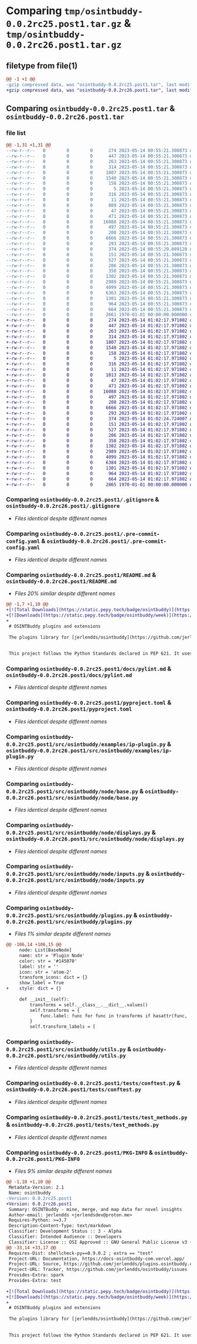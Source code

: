 # Comparing `tmp/osintbuddy-0.0.2rc25.post1.tar.gz` & `tmp/osintbuddy-0.0.2rc26.post1.tar.gz`

## filetype from file(1)

```diff
@@ -1 +1 @@
-gzip compressed data, was "osintbuddy-0.0.2rc25.post1.tar", last modified: Sun May 14 00:55:29 2023, max compression
+gzip compressed data, was "osintbuddy-0.0.2rc26.post1.tar", last modified: Sun May 14 01:02:25 2023, max compression
```

## Comparing `osintbuddy-0.0.2rc25.post1.tar` & `osintbuddy-0.0.2rc26.post1.tar`

### file list

```diff
@@ -1,31 +1,31 @@
--rw-r--r--   0        0        0      274 2023-05-14 00:55:21.300873 osintbuddy-0.0.2rc25.post1/.github/dependabot.yml
--rw-r--r--   0        0        0      447 2023-05-14 00:55:21.300873 osintbuddy-0.0.2rc25.post1/.github/workflows/CI.yml
--rw-r--r--   0        0        0      263 2023-05-14 00:55:21.300873 osintbuddy-0.0.2rc25.post1/.github/workflows/publish.yml
--rw-r--r--   0        0        0      314 2023-05-14 00:55:21.300873 osintbuddy-0.0.2rc25.post1/.github/workflows/semantic-pr-check.yml
--rw-r--r--   0        0        0     1807 2023-05-14 00:55:21.300873 osintbuddy-0.0.2rc25.post1/.gitignore
--rw-r--r--   0        0        0     1540 2023-05-14 00:55:21.300873 osintbuddy-0.0.2rc25.post1/.pre-commit-config.yaml
--rw-r--r--   0        0        0      158 2023-05-14 00:55:21.300873 osintbuddy-0.0.2rc25.post1/.pypirc
--rw-r--r--   0        0        0        5 2023-05-14 00:55:21.300873 osintbuddy-0.0.2rc25.post1/CODE_OF_CONDUCT.md
--rw-r--r--   0        0        0      316 2023-05-14 00:55:21.300873 osintbuddy-0.0.2rc25.post1/Dockerfile
--rw-r--r--   0        0        0       11 2023-05-14 00:55:21.300873 osintbuddy-0.0.2rc25.post1/LICENSE
--rw-r--r--   0        0        0      809 2023-05-14 00:55:21.300873 osintbuddy-0.0.2rc25.post1/README.md
--rw-r--r--   0        0        0       47 2023-05-14 00:55:21.300873 osintbuddy-0.0.2rc25.post1/docs/developer.md
--rw-r--r--   0        0        0      471 2023-05-14 00:55:21.300873 osintbuddy-0.0.2rc25.post1/docs/pre-commit-config.md
--rw-r--r--   0        0        0    16088 2023-05-14 00:55:21.300873 osintbuddy-0.0.2rc25.post1/docs/pylint.md
--rw-r--r--   0        0        0      497 2023-05-14 00:55:21.300873 osintbuddy-0.0.2rc25.post1/docs/pyproject.md
--rw-r--r--   0        0        0      208 2023-05-14 00:55:21.300873 osintbuddy-0.0.2rc25.post1/docs/workflows.md
--rw-r--r--   0        0        0     6666 2023-05-14 00:55:21.300873 osintbuddy-0.0.2rc25.post1/pyproject.toml
--rw-r--r--   0        0        0      293 2023-05-14 00:55:21.300873 osintbuddy-0.0.2rc25.post1/src/README.md
--rw-r--r--   0        0        0      374 2023-05-14 00:55:29.089128 osintbuddy-0.0.2rc25.post1/src/osintbuddy/__init__.py
--rw-r--r--   0        0        0      151 2023-05-14 00:55:21.300873 osintbuddy-0.0.2rc25.post1/src/osintbuddy/errors.py
--rw-r--r--   0        0        0      527 2023-05-14 00:55:21.300873 osintbuddy-0.0.2rc25.post1/src/osintbuddy/examples/ip-plugin.py
--rw-r--r--   0        0        0      206 2023-05-14 00:55:21.300873 osintbuddy-0.0.2rc25.post1/src/osintbuddy/manager.py
--rw-r--r--   0        0        0      358 2023-05-14 00:55:21.300873 osintbuddy-0.0.2rc25.post1/src/osintbuddy/node/__init__.py
--rw-r--r--   0        0        0     1302 2023-05-14 00:55:21.300873 osintbuddy-0.0.2rc25.post1/src/osintbuddy/node/base.py
--rw-r--r--   0        0        0     2989 2023-05-14 00:55:21.300873 osintbuddy-0.0.2rc25.post1/src/osintbuddy/node/displays.py
--rw-r--r--   0        0        0     4099 2023-05-14 00:55:21.300873 osintbuddy-0.0.2rc25.post1/src/osintbuddy/node/inputs.py
--rw-r--r--   0        0        0     6363 2023-05-14 00:55:21.300873 osintbuddy-0.0.2rc25.post1/src/osintbuddy/plugins.py
--rw-r--r--   0        0        0     1301 2023-05-14 00:55:21.300873 osintbuddy-0.0.2rc25.post1/src/osintbuddy/utils.py
--rw-r--r--   0        0        0      964 2023-05-14 00:55:21.300873 osintbuddy-0.0.2rc25.post1/tests/conftest.py
--rw-r--r--   0        0        0      664 2023-05-14 00:55:21.300873 osintbuddy-0.0.2rc25.post1/tests/test_methods.py
--rw-r--r--   0        0        0     2661 1970-01-01 00:00:00.000000 osintbuddy-0.0.2rc25.post1/PKG-INFO
+-rw-r--r--   0        0        0      274 2023-05-14 01:02:17.971802 osintbuddy-0.0.2rc26.post1/.github/dependabot.yml
+-rw-r--r--   0        0        0      447 2023-05-14 01:02:17.971802 osintbuddy-0.0.2rc26.post1/.github/workflows/CI.yml
+-rw-r--r--   0        0        0      263 2023-05-14 01:02:17.971802 osintbuddy-0.0.2rc26.post1/.github/workflows/publish.yml
+-rw-r--r--   0        0        0      314 2023-05-14 01:02:17.971802 osintbuddy-0.0.2rc26.post1/.github/workflows/semantic-pr-check.yml
+-rw-r--r--   0        0        0     1807 2023-05-14 01:02:17.971802 osintbuddy-0.0.2rc26.post1/.gitignore
+-rw-r--r--   0        0        0     1540 2023-05-14 01:02:17.971802 osintbuddy-0.0.2rc26.post1/.pre-commit-config.yaml
+-rw-r--r--   0        0        0      158 2023-05-14 01:02:17.971802 osintbuddy-0.0.2rc26.post1/.pypirc
+-rw-r--r--   0        0        0        5 2023-05-14 01:02:17.971802 osintbuddy-0.0.2rc26.post1/CODE_OF_CONDUCT.md
+-rw-r--r--   0        0        0      316 2023-05-14 01:02:17.971802 osintbuddy-0.0.2rc26.post1/Dockerfile
+-rw-r--r--   0        0        0       11 2023-05-14 01:02:17.971802 osintbuddy-0.0.2rc26.post1/LICENSE
+-rw-r--r--   0        0        0     1013 2023-05-14 01:02:17.971802 osintbuddy-0.0.2rc26.post1/README.md
+-rw-r--r--   0        0        0       47 2023-05-14 01:02:17.971802 osintbuddy-0.0.2rc26.post1/docs/developer.md
+-rw-r--r--   0        0        0      471 2023-05-14 01:02:17.971802 osintbuddy-0.0.2rc26.post1/docs/pre-commit-config.md
+-rw-r--r--   0        0        0    16088 2023-05-14 01:02:17.971802 osintbuddy-0.0.2rc26.post1/docs/pylint.md
+-rw-r--r--   0        0        0      497 2023-05-14 01:02:17.971802 osintbuddy-0.0.2rc26.post1/docs/pyproject.md
+-rw-r--r--   0        0        0      208 2023-05-14 01:02:17.971802 osintbuddy-0.0.2rc26.post1/docs/workflows.md
+-rw-r--r--   0        0        0     6666 2023-05-14 01:02:17.971802 osintbuddy-0.0.2rc26.post1/pyproject.toml
+-rw-r--r--   0        0        0      293 2023-05-14 01:02:17.971802 osintbuddy-0.0.2rc26.post1/src/README.md
+-rw-r--r--   0        0        0      374 2023-05-14 01:02:24.724007 osintbuddy-0.0.2rc26.post1/src/osintbuddy/__init__.py
+-rw-r--r--   0        0        0      151 2023-05-14 01:02:17.971802 osintbuddy-0.0.2rc26.post1/src/osintbuddy/errors.py
+-rw-r--r--   0        0        0      527 2023-05-14 01:02:17.971802 osintbuddy-0.0.2rc26.post1/src/osintbuddy/examples/ip-plugin.py
+-rw-r--r--   0        0        0      206 2023-05-14 01:02:17.971802 osintbuddy-0.0.2rc26.post1/src/osintbuddy/manager.py
+-rw-r--r--   0        0        0      358 2023-05-14 01:02:17.971802 osintbuddy-0.0.2rc26.post1/src/osintbuddy/node/__init__.py
+-rw-r--r--   0        0        0     1302 2023-05-14 01:02:17.971802 osintbuddy-0.0.2rc26.post1/src/osintbuddy/node/base.py
+-rw-r--r--   0        0        0     2989 2023-05-14 01:02:17.971802 osintbuddy-0.0.2rc26.post1/src/osintbuddy/node/displays.py
+-rw-r--r--   0        0        0     4099 2023-05-14 01:02:17.971802 osintbuddy-0.0.2rc26.post1/src/osintbuddy/node/inputs.py
+-rw-r--r--   0        0        0     6384 2023-05-14 01:02:17.971802 osintbuddy-0.0.2rc26.post1/src/osintbuddy/plugins.py
+-rw-r--r--   0        0        0     1301 2023-05-14 01:02:17.971802 osintbuddy-0.0.2rc26.post1/src/osintbuddy/utils.py
+-rw-r--r--   0        0        0      964 2023-05-14 01:02:17.971802 osintbuddy-0.0.2rc26.post1/tests/conftest.py
+-rw-r--r--   0        0        0      664 2023-05-14 01:02:17.971802 osintbuddy-0.0.2rc26.post1/tests/test_methods.py
+-rw-r--r--   0        0        0     2865 1970-01-01 00:00:00.000000 osintbuddy-0.0.2rc26.post1/PKG-INFO
```

### Comparing `osintbuddy-0.0.2rc25.post1/.gitignore` & `osintbuddy-0.0.2rc26.post1/.gitignore`

 * *Files identical despite different names*

### Comparing `osintbuddy-0.0.2rc25.post1/.pre-commit-config.yaml` & `osintbuddy-0.0.2rc26.post1/.pre-commit-config.yaml`

 * *Files identical despite different names*

### Comparing `osintbuddy-0.0.2rc25.post1/README.md` & `osintbuddy-0.0.2rc26.post1/README.md`

 * *Files 20% similar despite different names*

```diff
@@ -1,7 +1,10 @@
+[![Total Downloads](https://static.pepy.tech/badge/osintbuddy)](https://pepy.tech/project/osintbuddy)
+[![Downloads](https://static.pepy.tech/badge/osintbuddy/week)](https://pepy.tech/project/osintbuddy)
+
 # OSINTBuddy plugins and extensions
 
 The plugins library for [jerlendds/osintbuddy](https://github.com/jerlendds/osintbuddy), coming soon...
 
 
 This project follows the Python Standards declared in PEP 621. It uses a pyproject.yaml file to configure the project and Flit to simplify the build process and publish to PyPI.
```

### Comparing `osintbuddy-0.0.2rc25.post1/docs/pylint.md` & `osintbuddy-0.0.2rc26.post1/docs/pylint.md`

 * *Files identical despite different names*

### Comparing `osintbuddy-0.0.2rc25.post1/pyproject.toml` & `osintbuddy-0.0.2rc26.post1/pyproject.toml`

 * *Files identical despite different names*

### Comparing `osintbuddy-0.0.2rc25.post1/src/osintbuddy/examples/ip-plugin.py` & `osintbuddy-0.0.2rc26.post1/src/osintbuddy/examples/ip-plugin.py`

 * *Files identical despite different names*

### Comparing `osintbuddy-0.0.2rc25.post1/src/osintbuddy/node/base.py` & `osintbuddy-0.0.2rc26.post1/src/osintbuddy/node/base.py`

 * *Files identical despite different names*

### Comparing `osintbuddy-0.0.2rc25.post1/src/osintbuddy/node/displays.py` & `osintbuddy-0.0.2rc26.post1/src/osintbuddy/node/displays.py`

 * *Files identical despite different names*

### Comparing `osintbuddy-0.0.2rc25.post1/src/osintbuddy/node/inputs.py` & `osintbuddy-0.0.2rc26.post1/src/osintbuddy/node/inputs.py`

 * *Files identical despite different names*

### Comparing `osintbuddy-0.0.2rc25.post1/src/osintbuddy/plugins.py` & `osintbuddy-0.0.2rc26.post1/src/osintbuddy/plugins.py`

 * *Files 1% similar despite different names*

```diff
@@ -106,14 +106,15 @@
     node: List[BaseNode]
     name: str = 'Plugin Node'
     color: str = '#145070'
     label: str = ''
     icon: str = 'atom-2'
     transform_icons: dict = {}
     show_label = True
+    style: dict = {}
 
     def __init__(self):
         transforms = self.__class__.__dict__.values()
         self.transforms = {
             func.label: func for func in transforms if hasattr(func, 'label')
         }
         self.transform_labels = [
```

### Comparing `osintbuddy-0.0.2rc25.post1/src/osintbuddy/utils.py` & `osintbuddy-0.0.2rc26.post1/src/osintbuddy/utils.py`

 * *Files identical despite different names*

### Comparing `osintbuddy-0.0.2rc25.post1/tests/conftest.py` & `osintbuddy-0.0.2rc26.post1/tests/conftest.py`

 * *Files identical despite different names*

### Comparing `osintbuddy-0.0.2rc25.post1/tests/test_methods.py` & `osintbuddy-0.0.2rc26.post1/tests/test_methods.py`

 * *Files identical despite different names*

### Comparing `osintbuddy-0.0.2rc25.post1/PKG-INFO` & `osintbuddy-0.0.2rc26.post1/PKG-INFO`

 * *Files 9% similar despite different names*

```diff
@@ -1,10 +1,10 @@
 Metadata-Version: 2.1
 Name: osintbuddy
-Version: 0.0.2rc25.post1
+Version: 0.0.2rc26.post1
 Summary: OSINTBuddy - mine, merge, and map data for novel insights
 Author-email: jerlendds <jerlendsdev@proton.me>
 Requires-Python: >=3.7
 Description-Content-Type: text/markdown
 Classifier: Development Status :: 3 - Alpha
 Classifier: Intended Audience :: Developers
 Classifier: License :: OSI Approved :: GNU General Public License v3 (GPLv3)
@@ -33,14 +33,17 @@
 Requires-Dist: shellcheck-py==0.9.0.2 ; extra == "test"
 Project-URL: Documentation, https://docs-osintbuddy-com.vercel.app/
 Project-URL: Source, https://github.com/jerlendds/plugins.osintbuddy.com
 Project-URL: Tracker, https://github.com/jerlendds/osintbuddy/issues
 Provides-Extra: spark
 Provides-Extra: test
 
+[![Total Downloads](https://static.pepy.tech/badge/osintbuddy)](https://pepy.tech/project/osintbuddy)
+[![Downloads](https://static.pepy.tech/badge/osintbuddy/week)](https://pepy.tech/project/osintbuddy)
+
 # OSINTBuddy plugins and extensions
 
 The plugins library for [jerlendds/osintbuddy](https://github.com/jerlendds/osintbuddy), coming soon...
 
 
 This project follows the Python Standards declared in PEP 621. It uses a pyproject.yaml file to configure the project and Flit to simplify the build process and publish to PyPI.
```

